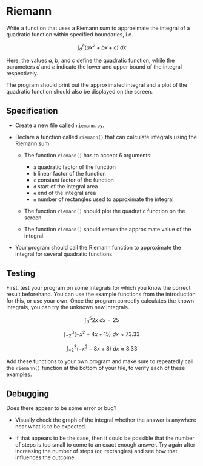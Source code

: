 # Riemann

Write a function that uses a Riemann sum to approximate the integral of a
quadratic function within specified boundaries, i.e.

$$\int_{d}^e (a x^2 + bx + c)~dx$$

Here, the values $a$, $b$, and $c$ define the quadratic function, while the
parameters $d$ and $e$ indicate the lower and upper bound of the integral
respectively.

The program should print out the approximated integral and a plot of the
quadratic function should also be displayed on the screen.

## Specification

* Create a new file called `riemann.py`.

* Declare a function called `riemann()` that can calculate integrals using the Riemann sum.

    * The function `riemann()` has to accept 6 arguments:

        - `a` quadratic factor of the function
        - `b` linear factor of the function
        - `c` constant factor of the function
        - `d` start of the integral area
        - `e` end of the integral area
        - `n` number of rectangles used to approximate the integral

    * The function `riemann()` should plot the quadratic function on the screen.

    * The function `riemann()` should `return` the approximate value of the integral.

* Your program should call the Riemann function to approximate the integral for several quadratic functions

## Testing

First, test your program on some integrals for which you know the correct
result beforehand. You can use the example functions from the introduction for
this, or use your own.  Once the program correctly calculates the known
integrals, you can try the unknown new integrals.

$$\int_{0}^5 2x~dx = 25$$

$$\int_{-2}^3 (-x^2 + 4x + 15)~dx \approx 73.33$$

$$\int_{-2}^3 (-x^2 - 8x + 8)~dx \approx 8.33$$

Add these functions to your own program and make sure to repeatedly call the
`riemann()` function at the bottom of your file, to verify each of these
examples.

## Debugging

Does there appear to be some error or bug?

* Visually check the graph of the integral whether the answer is anywhere near what is to be expected.

* If that appears to be the case, then it could be possible that the number of steps is too small to come to an exact enough answer. Try again after increasing the number of steps (or, rectangles) and see how that influences the outcome.

